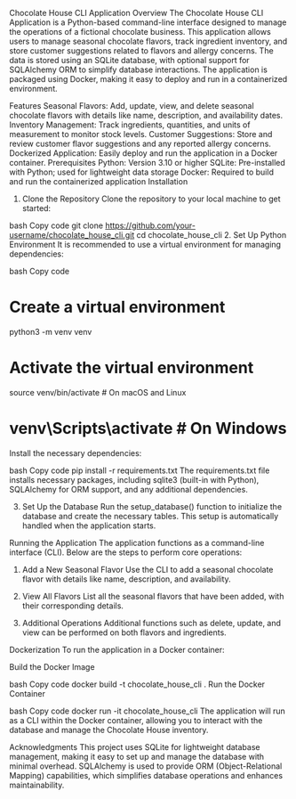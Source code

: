 Chocolate House CLI Application
Overview
The Chocolate House CLI Application is a Python-based command-line interface designed to manage the operations of a fictional chocolate business. This application allows users to manage seasonal chocolate flavors, track ingredient inventory, and store customer suggestions related to flavors and allergy concerns. The data is stored using an SQLite database, with optional support for SQLAlchemy ORM to simplify database interactions. The application is packaged using Docker, making it easy to deploy and run in a containerized environment.

Features
Seasonal Flavors: Add, update, view, and delete seasonal chocolate flavors with details like name, description, and availability dates.
Inventory Management: Track ingredients, quantities, and units of measurement to monitor stock levels.
Customer Suggestions: Store and review customer flavor suggestions and any reported allergy concerns.
Dockerized Application: Easily deploy and run the application in a Docker container.
Prerequisites
Python: Version 3.10 or higher
SQLite: Pre-installed with Python; used for lightweight data storage
Docker: Required to build and run the containerized application
Installation
1. Clone the Repository
Clone the repository to your local machine to get started:

bash
Copy code
git clone https://github.com/your-username/chocolate_house_cli.git
cd chocolate_house_cli
2. Set Up Python Environment
It is recommended to use a virtual environment for managing dependencies:

bash
Copy code
# Create a virtual environment
python3 -m venv venv

# Activate the virtual environment
source venv/bin/activate  # On macOS and Linux
# venv\Scripts\activate  # On Windows
Install the necessary dependencies:

bash
Copy code
pip install -r requirements.txt
The requirements.txt file installs necessary packages, including sqlite3 (built-in with Python), SQLAlchemy for ORM support, and any additional dependencies.

3. Set Up the Database
Run the setup_database() function to initialize the database and create the necessary tables. This setup is automatically handled when the application starts.

Running the Application
The application functions as a command-line interface (CLI). Below are the steps to perform core operations:

1. Add a New Seasonal Flavor
Use the CLI to add a seasonal chocolate flavor with details like name, description, and availability.

2. View All Flavors
List all the seasonal flavors that have been added, with their corresponding details.

3. Additional Operations
Additional functions such as delete, update, and view can be performed on both flavors and ingredients.

Dockerization
To run the application in a Docker container:

Build the Docker Image

bash
Copy code
docker build -t chocolate_house_cli .
Run the Docker Container

bash
Copy code
docker run -it chocolate_house_cli
The application will run as a CLI within the Docker container, allowing you to interact with the database and manage the Chocolate House inventory.

Acknowledgments
This project uses SQLite for lightweight database management, making it easy to set up and manage the database with minimal overhead.
SQLAlchemy is used to provide ORM (Object-Relational Mapping) capabilities, which simplifies database operations and enhances maintainability.
